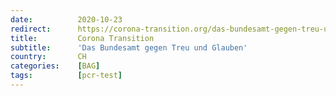 ```yaml
---
date:          2020-10-23
redirect:      https://corona-transition.org/das-bundesamt-gegen-treu-und-glauben
title:         Corona Transition
subtitle:      'Das Bundesamt gegen Treu und Glauben'
country:       CH
categories:    [BAG]
tags:          [pcr-test]
---
```

